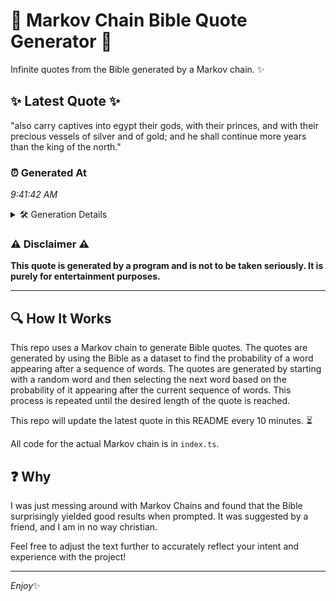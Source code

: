 # 📖 Markov Chain Bible Quote Generator 📖

Infinite quotes from the Bible generated by a Markov chain. ✨

## ✨ Latest Quote ✨
"also carry captives into egypt their gods, with their princes, and with their precious vessels of silver and of gold; and he shall continue more years than the king of the north."

### ⏰ Generated At
*9:41:42 AM*

<details>
    <summary>🛠️ Generation Details</summary>
    <p>
        <strong>🌱 Seed:</strong> also<br>
        <strong>🔄 Iterations:</strong> 31<br>
        <strong>📜 Context History:</strong><br>[ also ]: carry<br>[ also, carry ]: captives<br>[ also, carry, captives ]: into<br>[ also, carry, captives, into ]: egypt<br>[ also, carry, captives, into, egypt ]: their<br>[ also, carry, captives, into, egypt, their ]: gods,<br>[ carry, captives, into, egypt, their, gods, ]: with<br>[ captives, into, egypt, their, gods,, with ]: their<br>[ into, egypt, their, gods,, with, their ]: princes,<br>[ egypt, their, gods,, with, their, princes, ]: and<br>[ their, gods,, with, their, princes,, and ]: with<br>[ gods,, with, their, princes,, and, with ]: their<br>[ with, their, princes,, and, with, their ]: precious<br>[ their, princes,, and, with, their, precious ]: vessels<br>[ princes,, and, with, their, precious, vessels ]: of<br>[ and, with, their, precious, vessels, of ]: silver<br>[ with, their, precious, vessels, of, silver ]: and<br>[ their, precious, vessels, of, silver, and ]: of<br>[ precious, vessels, of, silver, and, of ]: gold;<br>[ vessels, of, silver, and, of, gold; ]: and<br>[ of, silver, and, of, gold;, and ]: he<br>[ silver, and, of, gold;, and, he ]: shall<br>[ and, of, gold;, and, he, shall ]: continue<br>[ of, gold;, and, he, shall, continue ]: more<br>[ gold;, and, he, shall, continue, more ]: years<br>[ and, he, shall, continue, more, years ]: than<br>[ he, shall, continue, more, years, than ]: the<br>[ shall, continue, more, years, than, the ]: king<br>[ continue, more, years, than, the, king ]: of<br>[ more, years, than, the, king, of ]: the<br>[ years, than, the, king, of, the ]: north.<br>
    </p>
</details>

### ⚠️ Disclaimer ⚠️
**This quote is generated by a program and is not to be taken seriously. It is purely for entertainment purposes.**

---

## 🔍 How It Works

This repo uses a Markov chain to generate Bible quotes. The quotes are generated by using the Bible as a dataset to find the probability of a word appearing after a sequence of words. The quotes are generated by starting with a random word and then selecting the next word based on the probability of it appearing after the current sequence of words. This process is repeated until the desired length of the quote is reached.

This repo will update the latest quote in this README every 10 minutes. ⏳

All code for the actual Markov chain is in `index.ts`.

## ❓ Why

I was just messing around with Markov Chains and found that the Bible surprisingly yielded good results when prompted. 
It was suggested by a friend, and I am in no way christian.

Feel free to adjust the text further to accurately reflect your intent and experience with the project!

---

*Enjoy*✨
